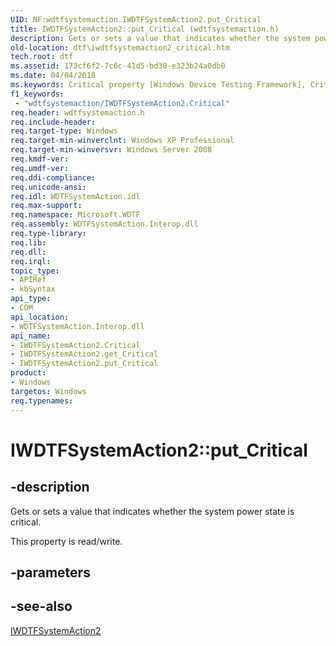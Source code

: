 ```yaml
---
UID: NF:wdtfsystemaction.IWDTFSystemAction2.put_Critical
title: IWDTFSystemAction2::put_Critical (wdtfsystemaction.h)
description: Gets or sets a value that indicates whether the system power state is critical.
old-location: dtf\iwdtfsystemaction2_critical.htm
tech.root: dtf
ms.assetid: 173cf6f2-7c6c-41d5-bd30-e323b24a0db0
ms.date: 04/04/2018
ms.keywords: Critical property [Windows Device Testing Framework], Critical property [Windows Device Testing Framework],IWDTFSystemAction2 interface, IWDTFSystemAction2 interface [Windows Device Testing Framework],Critical property, IWDTFSystemAction2.Critical, IWDTFSystemAction2.put_Critical, IWDTFSystemAction2::Critical, IWDTFSystemAction2::get_Critical, IWDTFSystemAction2::put_Critical, Microsoft.WDTF.IWDTFSystemAction2.Critical, Microsoft::WDTF::IWDTFSystemAction2::Critical, dtf.iwdtfsystemaction2_critical, put_Critical, wdtfsystemaction/IWDTFSystemAction2::Critical, wdtfsystemaction/IWDTFSystemAction2::get_Critical, wdtfsystemaction/IWDTFSystemAction2::put_Critical
f1_keywords:
 - "wdtfsystemaction/IWDTFSystemAction2.Critical"
req.header: wdtfsystemaction.h
req.include-header: 
req.target-type: Windows
req.target-min-winverclnt: Windows XP Professional
req.target-min-winversvr: Windows Server 2008
req.kmdf-ver: 
req.umdf-ver: 
req.ddi-compliance: 
req.unicode-ansi: 
req.idl: WDTFSystemAction.idl
req.max-support: 
req.namespace: Microsoft.WDTF
req.assembly: WDTFSystemAction.Interop.dll
req.type-library: 
req.lib: 
req.dll: 
req.irql: 
topic_type:
- APIRef
- kbSyntax
api_type:
- COM
api_location:
- WDTFSystemAction.Interop.dll
api_name:
- IWDTFSystemAction2.Critical
- IWDTFSystemAction2.get_Critical
- IWDTFSystemAction2.put_Critical
product:
- Windows
targetos: Windows
req.typenames: 
---
```


# IWDTFSystemAction2::put_Critical


## -description


Gets or sets a value that indicates whether the system power state is critical.

This property is read/write.


## -parameters


## -see-also




<a href="https://docs.microsoft.com/windows-hardware/drivers/ddi/wdtfsystemaction/nn-wdtfsystemaction-iwdtfsystemaction2">IWDTFSystemAction2</a>
 

 

